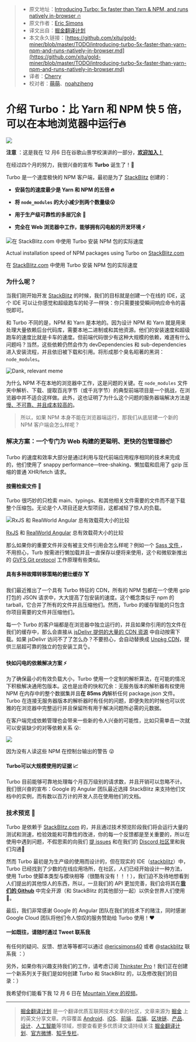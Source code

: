 > * 原文地址：[Introducing Turbo: 5x faster than Yarn & NPM, and runs natively in-browser 🔥](https://medium.com/@ericsimons/introducing-turbo-5x-faster-than-yarn-npm-and-runs-natively-in-browser-cc2c39715403)
> * 原文作者：[Eric Simons](https://medium.com/@ericsimons?source=post_header_lockup)
> * 译文出自：[掘金翻译计划](https://github.com/xitu/gold-miner)
> * 本文永久链接：[https://github.com/xitu/gold-miner/blob/master/TODO/introducing-turbo-5x-faster-than-yarn-npm-and-runs-natively-in-browser.md](https://github.com/xitu/gold-miner/blob/master/TODO/introducing-turbo-5x-faster-than-yarn-npm-and-runs-natively-in-browser.md)
> * 译者：[Cherry](https://github.com/sunshine940326)
> * 校对者：[萌萌](https://github.com/yanyixin)、[noahziheng](https://github.com/noahziheng)

# 介绍 Turbo：比 Yarn 和 NPM 快 5 倍，可以在本地浏览器中运行🔥
![](https://cdn-images-1.medium.com/max/800/1*ZM5-cr-PRyZxEV7gegcU_g.png)

**注意** ：这是我在 12 月6 日在谷歌山景学校演讲的一部分，[**欢迎加入！**](https://www.meetup.com/modernweb/events/244544544/)

在经过四个月的努力，我很兴奋的宣布 **Turbo** 诞生了！🎉

Turbo 是一个速度极快的 NPM 客户端，最初是为了 [StackBlitz](https://stackblitz.com) 创建的：

- **安装包的速度最少是 Yarn 和 NPM 的五倍 🔥**

- **将 **`node_modules`** 的大小减少到两个数量级😮**
- **用于生产级可靠性的多层冗余** 💪
- **完全在 Web 浏览器中工作，能够拥有闪电般的开发环境 ⚡️**

![在 StackBlitz.com 中使用 Turbo 安装 NPM 包的实际速度](https://cdn-images-1.medium.com/max/800/1*flSBzkA6MwhaGdXnHE9B1g.gif)

Actual installation speed of NPM packages using Turbo on [StackBlitz.com](https://stackblitz.com/)

在 [StackBlitz.com](https://stackblitz.com/) 中使用 Turbo 安装 NPM 包的实际速度
### 为什么呢？

当我们刚开始开发 [StackBlitz](https://medium.com/@ericsimons/stackblitz-online-vs-code-ide-for-angular-react-7d09348497f4) 的时候，我们的目标就是创建一个在线的 IDE，这个 IDE 可以让你感觉和超级跑车的轮子一样快：你只需要接受瞬间响应命令的喜悦即可。


和 Turbo 不同的是，NPM 和 Yarn 是本地的。因为设计 NPM 和 Yarn 就是用来处理大量依赖后台代码库，需要本地二进制或和其他资源。他们的安装速度和超级跑车的速度比就是卡车的速度。但前端代码很少有这种大规模的依赖，难道有什么问题吗？当然，这些依赖仍然会作为 devDependencies 和 sub-dependencies 进入安装流程，并且依旧被下载和引用。将形成那个臭名昭著的黑洞：`node_modules`。 


![Dank, relevant meme](https://cdn-images-1.medium.com/max/600/1*liNzl2MQKqg4tLMCF4jY5g.png)


为什么 NPM 不在本地的浏览器中工作，这是问题的关键。在 `node_modules` 文件夹中解析、下载、提取百兆字节（或千兆字节）的典型前端项目是一个挑战，在浏览器中并不适合这样做。此外，这也证明了为什么这个问题的服务器端解决方法是 [慢、不可靠、并且成本较高的](https://github.com/unpkg/unpkg/issues/35#issuecomment-317128917)。

> 所以，如果 NPM 本身不能在浏览器端运行，那我们从底层建一个新的 NPM 客户端会怎么样呢？


### 解决方案：一个专门为 Web 构建的更聪明、更快的包管理器📦
Turbo 的速度和效率大部分是通过利用与现代前端应用程序相同的技术来完成的，他们使用了 snappy performance—tree-shaking、懒加载和启用了 gzip 压缩的普通 XHR/fetch 请求。

#### **按需检索文件** 🚀
Turbo 很巧妙的只检索 main、typings、和其他相关文件需要的文件而不是下载整个压缩包。无论是个人项目还是大型项目，这都减轻了惊人的负载。

![ RxJS 和 RealWorld Angular 总有效载荷大小的比较](https://cdn-images-1.medium.com/max/800/1*zl-KV3eL7lSnAI45Hb_Rcw.png)

 [RxJS](http://npmjs.com/package/rxjs) 和 [RealWorld Angular](https://github.com/gothinkster/angular-realworld-example-app) 总有效载荷大小的比较

那么如果你的重要文件并没有被主文件引用会怎么样呢？例如一个 [Sass 文件
](https://stackblitz.com/edit/angular-material?file=theme.scss)，不用担心，Turb 按需进行懒加载并且一直保存以便将来使用，这个和微软新推出的 [GVFS Git protocol](https://blogs.msdn.microsoft.com/devops/2017/02/03/announcing-gvfs-git-virtual-file-system/) 工作原理有些类似。

#### 具有多种故障转移策略的健壮缓存 🏋️

我们最近推出了一个具有 Turbo 特征的 CDN，所有的 NPM 包都在一个使用 gzip 打包的 JSON 请求中，大大提高了包安装的速度。这个概念类似于 npm 的 tarball，它合并了所有的文件并且压缩他们。然而，Turbo 的缓存智能的只包含你项目需要的文件并压缩他们。


每一个 Turbo 的客户端都是在浏览器中独立运行的，并且如果你引用的包文件在我们的缓存中，那么会直接从 [jsDelivr 提供的大量的 CDN 资源](https://www.jsdelivr.com/) 中自动按需下载。如果 jsDelivr 访问不了了怎么办？不要担心，会自动替换成 [Unpkg CDN](https://unpkg.com)，提供三层超可靠的独立的包安装工具👌。

#### 快如闪电的依赖解决方案 ⚡️

为了确保最小的有效负载大小，Turbo 使用一个定制的解析算法，在可能的情况下积极解决通用包版本。这也是出奇的快和冗余：无服务版本的解析器有权使用 NPM 在内存中的整个数据集并且**在 85ms 内**解析任何 package.json 文件。Turbo 在连接无服务器版本的解析器时有任何的问题，即便失败的时候也可以优雅的在浏览器中完整运行并且保留所有用于解决问题所必需的元数据。

在客户端完成依赖管理也会带来一些新的令人兴奋的可能性，比如只需单击一次就可以安装缺少的对等依赖关系 😮:


![](https://cdn-images-1.medium.com/max/800/1*BTe1Q-cZda_1dB3H0wROzQ.gif)

因为没有人读这些 NPM 在控制台输出的警告 😜

#### Turbo可以大规模使用的证据 📈

Turbo 目前能够可靠地处理每个月百万级别的请求数，并且开销可以忽略不计。我们很兴奋的宣布：Google 的 Angular 团队最近选择 StackBlitz 来支持他们文档中的实例，而有数以百万计的开发人员在使用他们的文档。

### 技术预览 🙌

Turbo 是依赖于 [StackBlitz.com](https://stackblitz.com) 的，并且通过技术预览阶段我们将会运行大量的测试和测速，检验效能和可靠性的改进，你的每一个反馈都是至关重要的，所以在使用中遇到问题，不假思索的向我们 [提 issues](https://github.com/stackblitz/core/issues) 和在我们的 [Discord 社区](http://discord.gg/stackblitz)里和我们沟通🍻


然而 Turbo 最初是为生产级的使用而设计的，但在现实的 IDE（[stackblitz](https://stackblitz.com)）中，Turbo 已经找到了少数的在线应用场所，在社区，人们已经开始设计一种方法，使用 Turbo 使脚本类型与模块相等（很酷有没有！！！），我们迫不及待地想看到人们提出的其他惊人的东西，所以，一旦我们的 API 更加完善，我们会将其在[**我们的 Github**](https://github.com/stackblitz/core) 中完全开源（和 StackBlitz 的其他部分一起）以供全世界人们使用 🤘。

最后，我们非常感谢 Google 的 Angular 团队在我们的技术下的赌注，同时感谢 Google Cloud 团队将他们令人惊叹的服务赞助给 Turbo 使用！❤️

#### 一如既往，请随时通过 Tweet 联系我 
有任何的疑问、反馈、想法等等都可以通过 [@ericsimons40](https://twitter.com/ericsimons40) 或者 @[stackblitz](https://twitter.com/stackblitz) 联系我 ：）

另外，如果你有兴趣支持我们的工作，请考虑订阅 [Thinkster Pro](https://thinkster.io/pro)！我们正在创建一个新系列关于我们是如何创建 Turbo 和 StackBlitz 的，以及修改我们的目录：）

我希望你们能看下我 12 月 6 日在 [Mountain View 的视频](https://www.meetup.com/modernweb/events/244544544/)。

---

> [掘金翻译计划](https://github.com/xitu/gold-miner) 是一个翻译优质互联网技术文章的社区，文章来源为 [掘金](https://juejin.im) 上的英文分享文章。内容覆盖 [Android](https://github.com/xitu/gold-miner#android)、[iOS](https://github.com/xitu/gold-miner#ios)、[前端](https://github.com/xitu/gold-miner#前端)、[后端](https://github.com/xitu/gold-miner#后端)、[区块链](https://github.com/xitu/gold-miner#区块链)、[产品](https://github.com/xitu/gold-miner#产品)、[设计](https://github.com/xitu/gold-miner#设计)、[人工智能](https://github.com/xitu/gold-miner#人工智能)等领域，想要查看更多优质译文请持续关注 [掘金翻译计划](https://github.com/xitu/gold-miner)、[官方微博](http://weibo.com/juejinfanyi)、[知乎专栏](https://zhuanlan.zhihu.com/juejinfanyi)。
